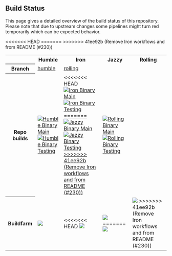 ## Build Status

This page gives a detailed overview of the build status of this repository. Please note that due to
upstream changes some pipelines might turn red temporarily which can be expected behavior.

<table width="100%">
  <tr>
    <th></th>
    <th>Humble</th>
<<<<<<< HEAD
    <th>Iron</th>
=======
    <th>Jazzy</th>
>>>>>>> 41ee92b (Remove Iron workflows and from README (#230))
    <th>Rolling</th>
  </tr>
  <tr>
    <th>Branch</th>
    <td><a href="https://github.com/UniversalRobots/Universal_Robots_ROS2_Description/tree/humble">humble</a></td>
    <td><a href="https://github.com/UniversalRobots/Universal_Robots_ROS2_Description/tree/rolling">rolling</a></td>
  </tr>
  <tr>
    <th>Repo builds</th>
    <td>
      <a href="https://github.com/UniversalRobots/Universal_Robots_ROS2_Description/actions/workflows/humble-binary-main.yml?query=event%3Aschedule++">
         <img src="https://github.com/UniversalRobots/Universal_Robots_ROS2_Description/actions/workflows/humble-binary-main.yml/badge.svg?event=schedule"
              alt="Humble Binary Main"/>
      </a> <br />
      <a href="https://github.com/UniversalRobots/Universal_Robots_ROS2_Description/actions/workflows/humble-binary-testing.yml?query=event%3Aschedule++">
         <img src="https://github.com/UniversalRobots/Universal_Robots_ROS2_Description/actions/workflows/humble-binary-testing.yml/badge.svg?event=schedule"
              alt="Humble Binary Testing"/>
      </a> <br />
    </td>
    <td>
<<<<<<< HEAD
      <a href="https://github.com/UniversalRobots/Universal_Robots_ROS2_Description/actions/workflows/iron-binary-main.yml?query=event%3Aschedule++">
         <img src="https://github.com/UniversalRobots/Universal_Robots_ROS2_Description/actions/workflows/iron-binary-main.yml/badge.svg?event=schedule"
              alt="Iron Binary Main"/>
      </a> <br />
      <a href="https://github.com/UniversalRobots/Universal_Robots_ROS2_Description/actions/workflows/iron-binary-testing.yml?query=event%3Aschedule++">
         <img src="https://github.com/UniversalRobots/Universal_Robots_ROS2_Description/actions/workflows/iron-binary-testing.yml/badge.svg?event=schedule"
              alt="Iron Binary Testing"/>
=======
      <a href="https://github.com/UniversalRobots/Universal_Robots_ROS2_Description/actions/workflows/jazzy-binary-main.yml?query=event%3Aschedule++">
         <img src="https://github.com/UniversalRobots/Universal_Robots_ROS2_Description/actions/workflows/jazzy-binary-main.yml/badge.svg?event=schedule"
              alt="Jazzy Binary Main"/>
      </a> <br />
      <a href="https://github.com/UniversalRobots/Universal_Robots_ROS2_Description/actions/workflows/jazzy-binary-testing.yml?query=event%3Aschedule++">
         <img src="https://github.com/UniversalRobots/Universal_Robots_ROS2_Description/actions/workflows/jazzy-binary-testing.yml/badge.svg?event=schedule"
              alt="Jazzy Binary Testing"/>
>>>>>>> 41ee92b (Remove Iron workflows and from README (#230))
      </a> <br />
    </td>
    <td>
      <a href="https://github.com/UniversalRobots/Universal_Robots_ROS2_Description/actions/workflows/rolling-binary-main.yml?query=event%3Aschedule++">
         <img src="https://github.com/UniversalRobots/Universal_Robots_ROS2_Description/actions/workflows/rolling-binary-main.yml/badge.svg?event=schedule"
              alt="Rolling Binary Main"/>
      </a> <br />
      <a href="https://github.com/UniversalRobots/Universal_Robots_ROS2_Description/actions/workflows/rolling-binary-testing.yml?query=event%3Aschedule++">
         <img src="https://github.com/UniversalRobots/Universal_Robots_ROS2_Description/actions/workflows/rolling-binary-testing.yml/badge.svg?event=schedule"
              alt="Rolling Binary Testing"/>
      </a> <br />
    </td>
  </tr>
  <tr>
    <th>Buildfarm</th>
    <td>
      <a href='https://build.ros2.org/job/Hbin_uJ64__ur_description__ubuntu_jammy_amd64__binary/'><img src='https://build.ros2.org/job/Hbin_uJ64__ur_description__ubuntu_jammy_amd64__binary/badge/icon?subject=uJ64_ur_description'></a>
    </td>
    <td>
<<<<<<< HEAD
      <a href='https://build.ros2.org/job/Ibin_uJ64__ur_description__ubuntu_jammy_amd64__binary/'><img src='https://build.ros2.org/job/Ibin_uJ64__ur_description__ubuntu_jammy_amd64__binary/badge/icon?subject=uJ64_ur_description'></a>
    </td>
    <td>
      <a href='https://build.ros2.org/job/Rbin_uJ64__ur_description__ubuntu_jammy_amd64__binary/'><img src='https://build.ros2.org/job/Rbin_uJ64__ur_description__ubuntu_jammy_amd64__binary/badge/icon?subject=uJ64_ur_description'></a>
=======
      <a href='https://build.ros2.org/job/Jbin_uN64__ur_description__ubuntu_noble_amd64__binary/'><img src='https://build.ros2.org/job/Jbin_uN64__ur_description__ubuntu_noble_amd64__binary/badge/icon?subject=uN64_ur_description'></a>
    </td>
    <td>
      <a href='https://build.ros2.org/job/Rbin_uN64__ur_description__ubuntu_noble_amd64__binary/'><img src='https://build.ros2.org/job/Rbin_uN64__ur_description__ubuntu_noble_amd64__binary/badge/icon?subject=uN64_ur_description'></a>
>>>>>>> 41ee92b (Remove Iron workflows and from README (#230))
    </td>
  </tr>
</table>
